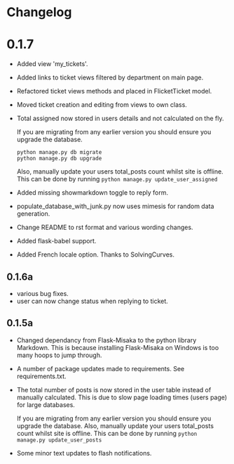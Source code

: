 # Changelog

# 0.1.7
*   Added view 'my_tickets'.
*   Added links to ticket views filtered by department on main page.
*   Refactored ticket views methods and placed in FlicketTicket model.
*   Moved ticket creation and editing from views to own class.
*   Total assigned now stored in users details and not calculated on the fly.

    If you are migrating from any earlier version you should ensure you upgrade
    the database. 
    ~~~
    python manage.py db migrate
    python manage.py db upgrade
    ~~~    
    
    Also, manually update your users total_posts count whilst site
    is offline. This can be done by running `python manage.py update_user_assigned`
*   Added missing showmarkdown toggle to reply form.
*   populate_database_with_junk.py now uses mimesis for random data generation.
*   Change README to rst format and various wording changes.
*   Added flask-babel support.
*   Added French locale option. Thanks to SolvingCurves.


## 0.1.6a
*   various bug fixes.
*   user can now change status when replying to ticket.

## 0.1.5a
*   Changed dependancy from Flask-Misaka to the python library Markdown.
    This is because installing Flask-Misaka on Windows is too many hoops
    to jump through.

*   A number of package updates made to requirements. See requirements.txt.

*   The total number of posts is now stored in the user table instead of manually
    calculated. This is due to slow page loading times (users page) for large
    databases.
    
    If you are migrating from any earlier version you should ensure you upgrade
    the database. Also, manually update your users total_posts count whilst site
    is offline. This can be done by running `python manage.py update_user_posts`
    
 *  Some minor text updates to flash notifications.